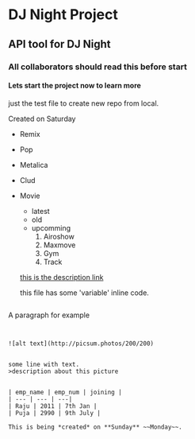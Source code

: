 # DJ Night Project
## API tool for DJ Night
### All collaborators should read this before start
#### Lets start the project now to learn more


just the test file to create new repo from local.

Created on Saturday

- Remix
- Pop
- Metalica
- Clud
- Movie
  - latest
  - old
  - upcomming
    1. Airoshow
    2. Maxmove
    3. Gym
    4. Track

  [this is the description link](https://github.com/Singhprakash91/djnight)


  this file has some 'variable' inline code.


  ```html
 <p> A paragraph for example </p>

  ```


  ![alt text](http://picsum.photos/200/200)

  
  some line with text.	
  >description about this picture

  
  | emp_name | emp_num | joining |
  | --- | --- | ---|
  | Raju | 2011 | 7th Jan |
  | Puja | 2990 | 9th July |

  This is being *created* on **Sunday** ~~Monday~~.






